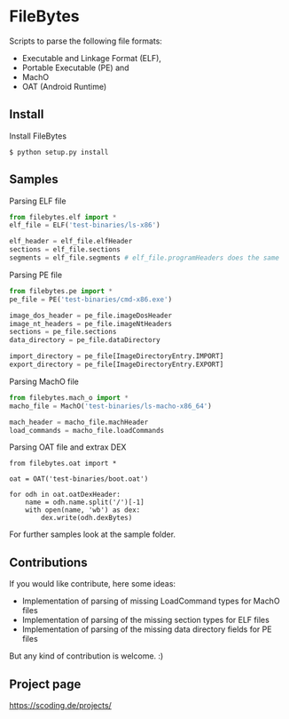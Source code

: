 FileBytes
================

Scripts to parse the following file formats:
- Executable and Linkage Format (ELF),
- Portable Executable (PE) and
- MachO
- OAT (Android Runtime)

Install
-------

Install FileBytes

    $ python setup.py install

Samples
-------

Parsing ELF file
```python
from filebytes.elf import *
elf_file = ELF('test-binaries/ls-x86')

elf_header = elf_file.elfHeader
sections = elf_file.sections
segments = elf_file.segments # elf_file.programHeaders does the same
```

Parsing PE file
```python
from filebytes.pe import *
pe_file = PE('test-binaries/cmd-x86.exe')

image_dos_header = pe_file.imageDosHeader
image_nt_headers = pe_file.imageNtHeaders
sections = pe_file.sections
data_directory = pe_file.dataDirectory

import_directory = pe_file[ImageDirectoryEntry.IMPORT]
export_directory = pe_file[ImageDirectoryEntry.EXPORT]
```

Parsing MachO file
```python
from filebytes.mach_o import *
macho_file = MachO('test-binaries/ls-macho-x86_64')

mach_header = macho_file.machHeader
load_commands = macho_file.loadCommands
```

Parsing OAT file and extrax DEX
```
from filebytes.oat import *

oat = OAT('test-binaries/boot.oat')

for odh in oat.oatDexHeader:
    name = odh.name.split('/')[-1]
    with open(name, 'wb') as dex:
        dex.write(odh.dexBytes)
```

For further samples look at the sample folder.

Contributions
----------------------
If you would like contribute, here some ideas:
- Implementation of parsing of missing LoadCommand types for MachO files
- Implementation of parsing of the missing section types for ELF files
- Implementation of parsing of the missing data directory fields for PE files

But any kind of contribution is welcome. :)


Project page
------------------------------------
https://scoding.de/projects/